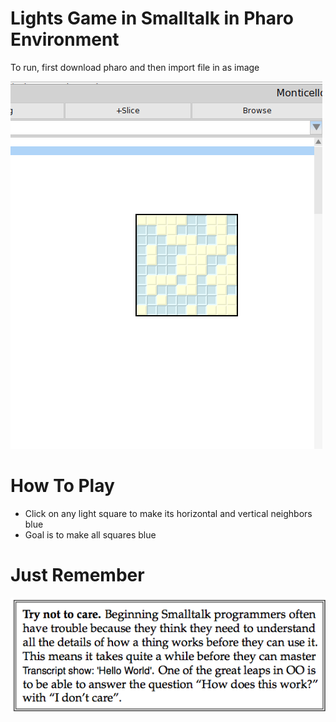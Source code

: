 # Lights Game in Smalltalk in Pharo Environment


To run, first download pharo and then import file in as image

![alt tag](screenshots/game.png)

# How To Play

* Click on any light square to make its horizontal and vertical neighbors blue
* Goal is to make all squares blue


# Just Remember

![alt tag2](screenshots/care.png)
